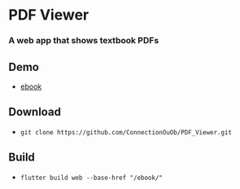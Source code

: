 # PDF Viewer

### A web app that shows textbook PDFs

## Demo

- [ebook](https://connectionouob.github.io/ebook/)

## Download

- ```git clone https://github.com/ConnectionOuOb/PDF_Viewer.git```

## Build

- ```flutter build web --base-href "/ebook/"```
